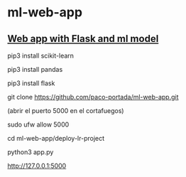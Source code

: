 # ml-web-app
## [Web app with Flask and ml model](https://towardsdatascience.com/how-to-easily-build-your-first-machine-learning-web-app-in-python-c3d6c0f0a01c)

pip3 install scikit-learn

pip3 install pandas

pip3 install flask

git clone https://github.com/paco-portada/ml-web-app.git

(abrir el puerto 5000 en el cortafuegos)

sudo ufw allow 5000

cd ml-web-app/deploy-lr-project

python3 app.py

http://127.0.0.1:5000
